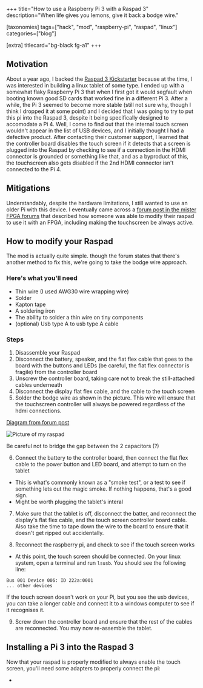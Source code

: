 +++
title="How to use a Raspberry Pi 3 with a Raspad 3"
description="When life gives you lemons, give it back a bodge wire."

[taxonomies]
tags=["hack", "mod", "raspberry-pi", "raspad", "linux"]
categories=["blog"]

[extra]
titlecard="bg-black fg-a1"
+++

## Motivation

About a year ago, I backed the [Raspad 3 Kickstarter](https://www.kickstarter.com/projects/raspad3/raspad-3-portable-raspberry-pipad-for-hardware-programming) because at the time, I was interested in building a linux tablet of some type. I ended up with a somewhat flaky Raspberry Pi 3 that when I first got it would segfault when booting known good SD cards that worked fine in a different Pi 3. After a while, the Pi 3 seemed to become more stable (still not sure why, though I think I dropped it at some point) and I decided that I was going to try to put this pi into the Raspad 3, despite it being specifically designed to accomodate a Pi 4. Well, I come to find out that the internal touch screen wouldn't appear in the list of USB devices, and I initially thought I had a defective product. After contacting their customer support, I learned that the controller board disables the touch screen if it detects that a screen is plugged into the Raspad by checking to see if a connection in the HDMI connector is grounded or something like that, and as a byproduct of this, the touchscreen also gets disabled if the 2nd HDMI connector isn't connected to the Pi 4.

## Mitigations

Understandably, despite the hardware limitations, I still wanted to use an older Pi with this device. I eventually came across a [forum post in the mister FPGA forums](https://misterfpga.org/viewtopic.php?t=1755) that described how someone was able to modify their raspad to use it with an FPGA, including making the touchscreen be always active.

## How to modify your Raspad

The mod is actually quite simple. though the forum states that there's another method to fix this, we're going to take the bodge wire approach. 

### Here's what you'll need

- Thin wire (I used AWG30 wire wrapping wire)
- Solder
- Kapton tape
- A soldering iron
- The ability to solder a thin wire on tiny components
- (optional) Usb type A to usb type A cable

### Steps

1. Disassemble your Raspad
2. Disconnect the battery, speaker, and the flat flex cable that goes to the board with the buttons and LEDs (be careful, the flat flex connector is fragile) from the controller board
3. Unscrew the controller board, taking care not to break the still-attached cables underneath
4. Disconnect the display flat flex cable, and the cable to the touch screen
5. Solder the bodge wire as shown in the picture. This wire will ensure that the touchscreen controller will always be powered regardless of the hdmi connections.

[Diagram from forum post](https://misterfpga.org/viewtopic.php?p=15666&sid=8d465656511b4f14c685df2fd9fc6dd0#p15666)

![Picture of my raspad](/static/asset/0.jpg)

Be careful not to bridge the gap between the 2 capacitors (?)

6. Connect the battery to the controller board, then connect the flat flex cable to the power button and LED board, and attempt to turn on the tablet
- This is what's commonly known as a "smoke test", or a test to see if something lets out the magic smoke. If nothing happens, that's a good sign.
- Might be worth plugging the tablet's interal

7. Make sure that the tablet is off, disconnect the batter, and reconnect the display's flat flex cable, and the touch screen controller board cable. Also take the time to tape down the wire to the board to ensure that it doesn't get ripped out accidentally.

8. Reconnect the raspberry pi, and check to see if the touch screen works
- At this point, the touch screen should be connected. On your linux system, open a terminal and run `lsusb`. You should see the following line:

```
Bus 001 Device 006: ID 222a:0001
... other devices
```

If the touch screen doesn't work on your Pi, but you see the usb devices, you can take a longer cable and connect it to a windows computer to see if it recognises it.

9. Screw down the controller board and ensure that the rest of the cables are reconnected. You may now re-assemble the tablet.

## Installing a Pi 3 into the Raspad 3

Now that your raspad is properly modified to always enable the touch screen, you'll need some adapters to properly connect the pi:

- 